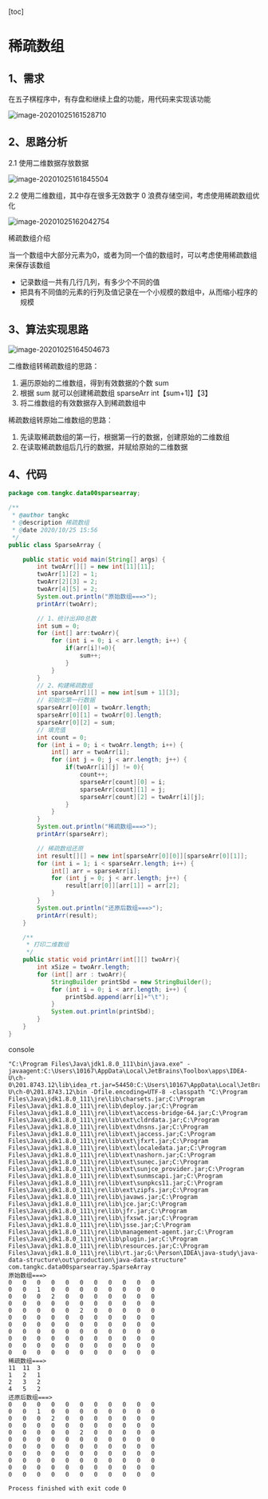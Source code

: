 [toc]

# 稀疏数组

## 1、需求

在五子棋程序中，有存盘和继续上盘的功能，用代码来实现该功能

![image-20201025161528710](https://i.loli.net/2020/10/25/p3mJEBkOclR5dwo.png)

## 2、思路分析

2.1 使用二维数据存放数据

![image-20201025161845504](https://i.loli.net/2020/10/25/FCXHIKn3h4oGqSb.png)

2.2 使用二维数组，其中存在很多无效数字 0 浪费存储空间，考虑使用稀疏数组优化

![image-20201025162042754](https://i.loli.net/2020/10/25/OCNdVcla5y8ejx2.png)

稀疏数组介绍

当一个数组中大部分元素为0，或者为同一个值的数组时，可以考虑使用稀疏数组来保存该数组

- 记录数组一共有几行几列，有多少个不同的值
- 把具有不同值的元素的行列及值记录在一个小规模的数组中，从而缩小程序的规模

## 3、算法实现思路

![image-20201025164504673](https://i.loli.net/2020/10/25/XmelMcaOwzHIZFk.png)

二维数组转稀疏数组的思路：

1. 遍历原始的二维数组，得到有效数据的个数 sum
2. 根据 sum 就可以创建稀疏数组 sparseArr int【sum+1]】【3】
3. 将二维数组的有效数据存入到稀疏数组中

稀疏数组转原始二维数组的思路：

1. 先读取稀疏数组的第一行，根据第一行的数据，创建原始的二维数组
2. 在读取稀疏数组后几行的数据，并赋给原始的二维数据

## 4、代码

```java
package com.tangkc.data00sparsearray;

/**
 * @author tangkc
 * @description 稀疏数组
 * @date 2020/10/25 15:56
 */
public class SparseArray {

    public static void main(String[] args) {
        int twoArr[][] = new int[11][11];
        twoArr[1][2] = 1;
        twoArr[2][3] = 2;
        twoArr[4][5] = 2;
        System.out.println("原始数组===>");
        printArr(twoArr);

        // 1、统计出非0总数
        int sum = 0;
        for (int[] arr:twoArr){
            for (int i = 0; i < arr.length; i++) {
                if(arr[i]!=0){
                    sum++;
                }
            }
        }
        // 2、构建稀疏数组
        int sparseArr[][] = new int[sum + 1][3];
        // 初始化第一行数据
        sparseArr[0][0] = twoArr.length;
        sparseArr[0][1] = twoArr[0].length;
        sparseArr[0][2] = sum;
        // 填充值
        int count = 0;
        for (int i = 0; i < twoArr.length; i++) {
            int[] arr = twoArr[i];
            for (int j = 0; j < arr.length; j++) {
                if(twoArr[i][j] != 0){
                    count++;
                    sparseArr[count][0] = i;
                    sparseArr[count][1] = j;
                    sparseArr[count][2] = twoArr[i][j];
                }
            }
        }
        System.out.println("稀疏数组===>");
        printArr(sparseArr);

        // 稀疏数组还原
        int result[][] = new int[sparseArr[0][0]][sparseArr[0][1]];
        for (int i = 1; i < sparseArr.length; i++) {
            int[] arr = sparseArr[i];
            for (int j = 0; j < arr.length; j++) {
                result[arr[0]][arr[1]] = arr[2];
            }
        }
        System.out.println("还原后数组===>");
        printArr(result);
    }

    /**
     * 打印二维数组
     */
    public static void printArr(int[][] twoArr){
        int xSize = twoArr.length;
        for (int[] arr : twoArr){
            StringBuilder printSbd = new StringBuilder();
            for (int i = 0; i < arr.length; i++) {
                printSbd.append(arr[i]+"\t");
            }
            System.out.println(printSbd);
        }
    }
}
```

console

```
"C:\Program Files\Java\jdk1.8.0_111\bin\java.exe" -javaagent:C:\Users\10167\AppData\Local\JetBrains\Toolbox\apps\IDEA-U\ch-0\201.8743.12\lib\idea_rt.jar=54450:C:\Users\10167\AppData\Local\JetBrains\Toolbox\apps\IDEA-U\ch-0\201.8743.12\bin -Dfile.encoding=UTF-8 -classpath "C:\Program Files\Java\jdk1.8.0_111\jre\lib\charsets.jar;C:\Program Files\Java\jdk1.8.0_111\jre\lib\deploy.jar;C:\Program Files\Java\jdk1.8.0_111\jre\lib\ext\access-bridge-64.jar;C:\Program Files\Java\jdk1.8.0_111\jre\lib\ext\cldrdata.jar;C:\Program Files\Java\jdk1.8.0_111\jre\lib\ext\dnsns.jar;C:\Program Files\Java\jdk1.8.0_111\jre\lib\ext\jaccess.jar;C:\Program Files\Java\jdk1.8.0_111\jre\lib\ext\jfxrt.jar;C:\Program Files\Java\jdk1.8.0_111\jre\lib\ext\localedata.jar;C:\Program Files\Java\jdk1.8.0_111\jre\lib\ext\nashorn.jar;C:\Program Files\Java\jdk1.8.0_111\jre\lib\ext\sunec.jar;C:\Program Files\Java\jdk1.8.0_111\jre\lib\ext\sunjce_provider.jar;C:\Program Files\Java\jdk1.8.0_111\jre\lib\ext\sunmscapi.jar;C:\Program Files\Java\jdk1.8.0_111\jre\lib\ext\sunpkcs11.jar;C:\Program Files\Java\jdk1.8.0_111\jre\lib\ext\zipfs.jar;C:\Program Files\Java\jdk1.8.0_111\jre\lib\javaws.jar;C:\Program Files\Java\jdk1.8.0_111\jre\lib\jce.jar;C:\Program Files\Java\jdk1.8.0_111\jre\lib\jfr.jar;C:\Program Files\Java\jdk1.8.0_111\jre\lib\jfxswt.jar;C:\Program Files\Java\jdk1.8.0_111\jre\lib\jsse.jar;C:\Program Files\Java\jdk1.8.0_111\jre\lib\management-agent.jar;C:\Program Files\Java\jdk1.8.0_111\jre\lib\plugin.jar;C:\Program Files\Java\jdk1.8.0_111\jre\lib\resources.jar;C:\Program Files\Java\jdk1.8.0_111\jre\lib\rt.jar;G:\Person\IDEA\java-study\java-data-structure\out\production\java-data-structure" com.tangkc.data00sparsearray.SparseArray
原始数组===>
0	0	0	0	0	0	0	0	0	0	0	
0	0	1	0	0	0	0	0	0	0	0	
0	0	0	2	0	0	0	0	0	0	0	
0	0	0	0	0	0	0	0	0	0	0	
0	0	0	0	0	2	0	0	0	0	0	
0	0	0	0	0	0	0	0	0	0	0	
0	0	0	0	0	0	0	0	0	0	0	
0	0	0	0	0	0	0	0	0	0	0	
0	0	0	0	0	0	0	0	0	0	0	
0	0	0	0	0	0	0	0	0	0	0	
0	0	0	0	0	0	0	0	0	0	0	
稀疏数组===>
11	11	3	
1	2	1	
2	3	2	
4	5	2	
还原后数组===>
0	0	0	0	0	0	0	0	0	0	0	
0	0	1	0	0	0	0	0	0	0	0	
0	0	0	2	0	0	0	0	0	0	0	
0	0	0	0	0	0	0	0	0	0	0	
0	0	0	0	0	2	0	0	0	0	0	
0	0	0	0	0	0	0	0	0	0	0	
0	0	0	0	0	0	0	0	0	0	0	
0	0	0	0	0	0	0	0	0	0	0	
0	0	0	0	0	0	0	0	0	0	0	
0	0	0	0	0	0	0	0	0	0	0	
0	0	0	0	0	0	0	0	0	0	0	

Process finished with exit code 0
```

